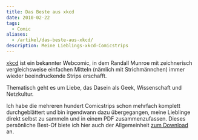 ```yaml
---
title: Das Beste aus xkcd
date: 2010-02-22
tags:
  - Comic
aliases:
  - /artikel/das-beste-aus-xkcd/
description: Meine Lieblings-xkcd-Comicstrips
---
```

[xkcd](http://www.xkcd.com/) ist ein bekannter Webcomic, in dem Randall Munroe mit zeichnerisch vergleichsweise einfachen Mitteln (nämlich mit Strichmännchen) immer wieder beeindruckende Strips erschafft.

Thematisch geht es um Liebe, das Dasein als Geek, Wissenschaft und Netzkultur.

Ich habe die mehreren hundert Comicstrips schon mehrfach komplett durchgeblättert und bin irgendwann dazu übergegangen, meine Lieblinge direkt selbst zu sammeln und in einem PDF zusammenzufassen. Dieses persönliche Best-Of biete ich hier auch der Allgemeinheit [zum Download](https://bear-images.sfo2.cdn.digitaloceanspaces.com/th/xkcd-20101220.pdf)
an.
